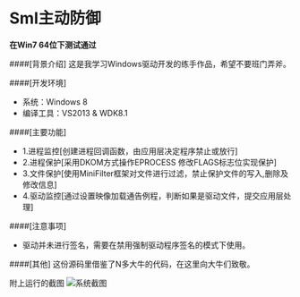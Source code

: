 Sml主动防御
====
<b>在Win7 64位下测试通过</b>

####[背景介绍]
  这是我学习Windows驱动开发的练手作品，希望不要班门弄斧。
  
####[开发环境]
* 系统：Windows 8
* 编译工具：VS2013 & WDK8.1

####[主要功能]
  * 1.进程监控[创建进程回调函数，由应用层决定程序禁止或放行]
  * 2.进程保护[采用DKOM方式操作EPROCESS 修改FLAGS标志位实现保护]
  * 3.文件保护[使用MiniFilter框架对文件进行过滤，禁止保护文件的写入,删除及修改信息]
  * 4.驱动监控[通过设置映像加载通告例程，判断如果是驱动文件，提交应用层处理]

####[注意事项]
* 驱动并未进行签名，需要在禁用强制驱动程序签名的模式下使用。

####[其他]
	这份源码里借鉴了N多大牛的代码，在这里向大牛们致敬。


  附上运行的截图
![系统截图](https://github.com/daterlove/ActiveDefense/blob/master/BIN/ScreenShot.png)
